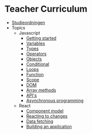 # Teacher Curriculum

- [Studieordningen](./studieordning-programmering-2.md)
- Topics
  - Javascript
    - [Getting started](topics/javascript/getting-started.md)
    - [Variables](topics/javascript/variables.md)
    - [Types](topics/javascript/types-string-number-boolean-array.md)
    - [Operators](topics/javascript/operators.md)
    - [Objects](topics/javascript/objects.md)
    - [Conditional](topics/javascript/conditional.md)
    - [Loops](topics/javascript/loops.md)
    - [Function](topics/javascript/function.md)
    - [Scope](topics/javascript/scope.md)
    - [DOM](topics/javascript/dom.md)
    - [Array methods](topics/javascript/array-methods.md)
    - [API's](topics/javascript/api's.md)
    - [Asynchronous programming](topics/javascript/async.md)
  - React
    - [Component model](topics/react/component-model.md)
    - [Reacting to changes](topics/react/reacting-to-changes.md)
    - [Data fetching](topics/react/data-fetching.md)
    - [Building an application](topics/react/building-an-application.md)

